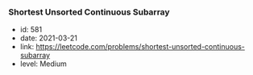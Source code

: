 ### Shortest Unsorted Continuous Subarray

* id: 581
* date: 2021-03-21
* link: https://leetcode.com/problems/shortest-unsorted-continuous-subarray
* level: Medium

